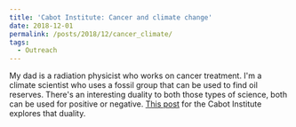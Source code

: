 ```yaml
---
title: 'Cabot Institute: Cancer and climate change'
date: 2018-12-01
permalink: /posts/2018/12/cancer_climate/
tags:
  - Outreach
---
```


My dad is a radiation physicist who works on cancer treatment. I'm a climate scientist who uses a fossil group that can be used to find oil reserves. There's an interesting duality to both those types of science, both can be used for positive or negative. [This post](http://cabot-institute.blogspot.com/2018/12/cancer-and-climate-change.html) for the Cabot Institute explores that duality.
